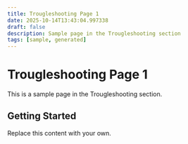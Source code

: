 ```yaml
---
title: Trougleshooting Page 1
date: 2025-10-14T13:43:04.997338
draft: false
description: Sample page in the Trougleshooting section
tags: [sample, generated]
---
```


# Trougleshooting Page 1

This is a sample page in the Trougleshooting section.

## Getting Started

Replace this content with your own.

<!-- TODO: Replace this sample content -->
